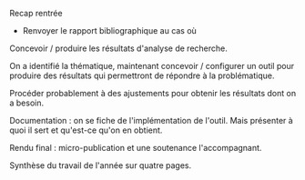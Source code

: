 Recap rentrée

- Renvoyer le rapport bibliographique au cas où

Concevoir / produire les résultats d'analyse de recherche.

On a identifié la thématique, maintenant concevoir / configurer un outil pour produire des résultats qui permettront de répondre à la problématique.

Procéder probablement à des ajustements pour obtenir les résultats dont on a besoin.

Documentation : on se fiche de l'implémentation de l'outil. Mais présenter à quoi il sert et qu'est-ce qu'on en obtient.

Rendu final : micro-publication et une soutenance l'accompagnant.

Synthèse du travail de l'année sur quatre pages.
